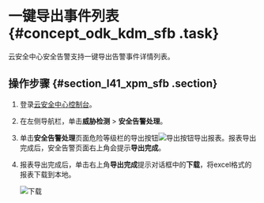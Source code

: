 # 一键导出事件列表 {#concept_odk_kdm_sfb .task}

云安全中心安全告警支持一键导出告警事件详情列表。

## 操作步骤 {#section_l41_xpm_sfb .section}

1.  登录[云安全中心控制台](https://yundun.console.aliyun.com/?p=sas)。
2.  在左侧导航栏，单击**威胁检测** \> **安全告警处理**。
3.  单击**安全告警处理**页面危险等级栏的导出按钮![导出按钮](http://static-aliyun-doc.oss-cn-hangzhou.aliyuncs.com/assets/img/60915/156635813230905_zh-CN.png)导出报表。报表导出完成后，安全告警页面右上角会提示**导出完成**。
4.  报表导出完成后，单击右上角**导出完成**提示对话框中的**下载**，将excel格式的报表下载到本地。 

    ![下载](http://static-aliyun-doc.oss-cn-hangzhou.aliyuncs.com/assets/img/60915/156635813253752_zh-CN.png)


